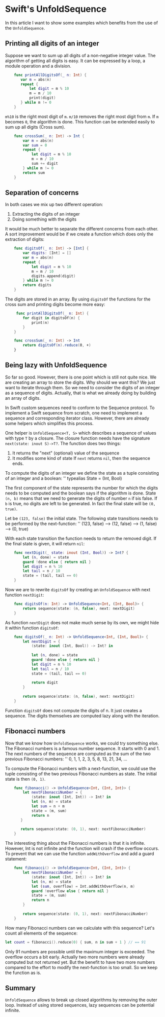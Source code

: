 # Swift's UnfoldSequence
In this article I want to show some examples which benefits from the use of the `UnfoldSequence`.

## Printing all digits of an integer
Suppose we want to sum up all digits of a non-negative integer value. The algorithm of getting all digits is easy. It can be expressed by a loop, a module operation and a division.

```Swift
    func printAllDigitsOf(_ n: Int) {
       var m = abs(n)
       repeat {
           let digit = m % 10
           m = m / 10
           print(digit)
       } while m != 0
    }
```

`m%10` is the right most digit of `m`. `m/10` removes the right most digit from `m`. If `m` becomes `0`, the algorithm is done. This function can be extended easily to sum up all digits (Cross sum). 


```Swift
    func crossSum(_ n: Int) -> Int {
        var m = abs(n)
        var sum = 0
        repeat {
            let digit = m % 10
            m = m / 10
            sum += digit
        } while m != 0
        return sum
    }
```

## Separation of concerns
In both cases we mix up two different operation:
1. Extracting the digits of an integer
2. Doing something with the digits

It would be much better to separate the different concerns from each other. A sort improvement would be if we create a function which does only the extraction of digits:

```Swift
    func digitsOf(_ n: Int) -> [Int] {
        var digits: [Int] = []
        var m = abs(n)
        repeat {
            let digit = m % 10
            m = m / 10
            digits.append(digit)
        } while m != 0
        return digits
    }
```

The digits are stored in an array. By using `digitsOf` the functions for the cross sum and printing digits become more easy:

```Swift
     func printAllDigitsOf(_ n: Int) {
        for digit in digitsOf(n) {
            print(n)
        }
    }
```

```Swift
    func crossSum(_ n: Int) -> Int 
        return digitsOf(n).reduce(0, +)
    }
```

## Being lazy with UnfoldSequence
So far so good. However, there is one point which is still not quite nice. We are creating an array to store the digits. Why should we want this? We just want to iterate through them. So we need to consider the digits of an integer as a sequence of digits. Actually, that is what we already doing by building an array of digits.

In Swift custom sequences need to conform to the Sequence protocol. To implement a Swift sequence from scratch, one need to implement a sequence and corresponding iterator class. However, there are already some helpers which simplifies this process.

One helper is `UnfoldSequence<T, S>` which describes a sequence of values with type `T` by a closure. The closure function needs have the signature `next(state: inout S)->T?`. The function does two things:
1. It returns the "next" (optional) value of the sequence
2. It modifies some kind of state
If `next` returns `nil`, then the sequence ends.

To compute the digits of an integer we define the state as a tuple consisting of an integer and a boolean:
'' typealias State = (Int, Bool)

The first component of the state represents the number for which the digits needs to be computed and the boolean says if the algorithm is done. State `(n, b)` means that we need to generate the digits of number `n` if `b`is false. If `b` is true, no digits are left to be generated. In fact the final state will be `(0, true)`. 

Let be `(123, false)` the initial state. The following state transitions needs to be performed by the next-function:
'' (123, false) --> (12, false) --> (1, false) --> (0, true)

With each state transition the function needs to return the removed digit. If the final state is given, it will return `nil`:

```Swift
    func nextDigit(_ state: inout (Int, Bool)) -> Int? {
        let (n, done) = state
        guard !done else { return nil }
        let digit = n % 10
        let tail = n / 10
        state = (tail, tail == 0)
    }
```

Now we are to rewrite `digitsOf` by creating an `UnfoldSequence` with next function `nextDigit`:

```Swift
    func digitsOf(n: Int) -> UnfoldSequence<Int, (Int, Bool)> {
        return sequence(state: (n, false), next: nextDigit)
    }
```

As function `nextDigit` does not make much sense by its own, we might hide it within function `digitsOf`:

```Swift
    func digitsOf(_ n: Int) -> UnfoldSequence<Int, (Int, Bool)> {
        let nextDigit = {
            (state: inout (Int, Bool)) -> Int? in
    
            let (n, done) = state
            guard !done else { return nil }
            let digit = n % 10
            let tail = n / 10
            state = (tail, tail == 0)
 
            return digit
        }
 
        return sequence(state: (n, false), next: nextDigit)
    }
```

Function `digitsOf` does not compute the digits of n. It just creates a sequence. The digits themselves are computed lazy along with the iteration.

## Fibonacci numbers
Now that we know how `UnfoldSequence` works, we could try something else. The Fibonacci numbers is a famous number sequence. It starts with 0 and 1. The next numbers of the sequence are computed as the sum of the two previous Fibonacci numbers:
'' 0, 1, 1, 2, 3, 5, 8, 13, 21, 34, ...

To compute the Fibonacci numbers with a next-function, we could use the tuple consisting of the two previous Fibonacci numbers as state. The initial state is then `(0, 1)`.

```Swift
    func fibonacci() -> UnfoldSequence<Int, (Int, Int)> {
        let nextFibonacciNumber = {
            (state: inout (Int, Int)) -> Int? in
            let (n, m) = state
            let sum = n + m
            state = (m, sum)
            return n
       }
 
       return sequence(state: (0, 1), next: nextFibonacciNumber)
    }
```

The interesting thing about the Fibonacci numbers is that it is infinite. However, Int is not infinite and the function will crash if the overflow occurs. To prevent that we can use the function `addWithOverflow` and add a guard statement:

```Swift
    func fibonacci() -> UnfoldSequence<Int, (Int, Int)> {
        let nextFibonacciNumber = {
            (state: inout (Int, Int)) -> Int? in
            let (n, m) = state
            let (sum, overflow) = Int.addWithOverflow(n, m)
            guard !overflow else { return nil }
            state = (m, sum)
            return n
        }
 
        return sequence(state: (0, 1), next: nextFibonacciNumber)
    }
```

How many Fibonacci numbers can we calculate with this sequence? Let's count all elements of the sequence:

```Swift
let count = fibonacci().reduce(0) { sum, n in sum + 1 } // == 91
```

Only 91 numbers are possible until the maximum integer is exceeded. The overflow occurs a bit early. Actually two more numbers were already computed but not returned yet. But the benefit to have two more numbers compared to the effort to modify the next-function is too small. So we keep the function as is.
 
## Summary
`UnfoldSequence` allows to break up closed algorithms by removing the outer loop. Instead of using stored sequences, lazy sequences can be potential infinite.
